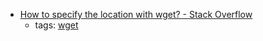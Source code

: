 * [How to specify the location with wget? - Stack Overflow](http://stackoverflow.com/questions/1078524/how-to-specify-the-location-with-wget)
    * tags: [wget](../tags/wget.md)
